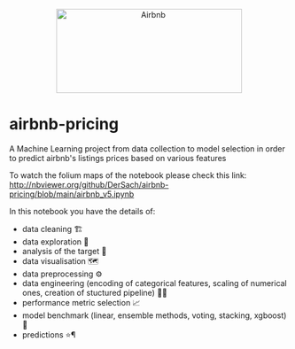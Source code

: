 <p align="center">
  <img src="https://actufinance.fr/wp-content/uploads/2020/12/airbnb-action.png" alt="Airbnb" width="335" height="152">
  </p>

# airbnb-pricing
A Machine Learning project from data collection to model selection in order to predict airbnb's listings prices based on various features


To watch the folium maps of the notebook please check this link: http://nbviewer.org/github/DerSach/airbnb-pricing/blob/main/airbnb_v5.ipynb

In this notebook you have the details of:
- data cleaning 🏗
- data exploration 🔎
- analysis of the target 🎯
- data visualisation 🗺️
- data preprocessing ⚙️
- data engineering (encoding of categorical features, scaling of numerical ones, creation of stuctured pipeline) 👷‍♂️
- performance metric selection 📈
- model benchmark (linear, ensemble methods, voting, stacking, xgboost) 🚀
- predictions ⭐️¶
